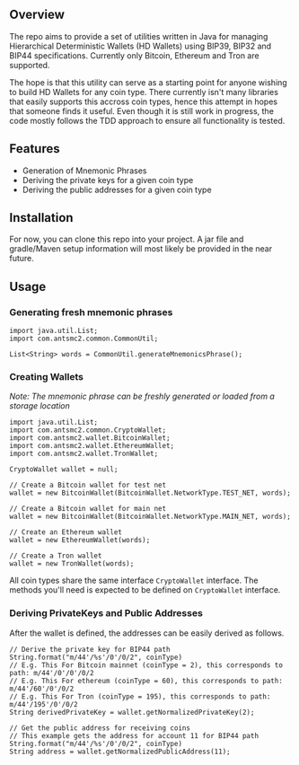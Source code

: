 ## Overview

The repo aims to provide a set of utilities written in Java for managing
Hierarchical Deterministic Wallets (HD Wallets) using BIP39, BIP32 and BIP44 specifications. 
Currently only Bitcoin, Ethereum and Tron are supported. 

The hope is that this utility can serve as a starting point
for anyone wishing to build HD Wallets for any coin type.
There currently isn't many libraries that easily supports this accross coin types, hence this attempt in hopes that someone finds it useful.
Even though it is still work in progress, the code  mostly follows the TDD approach to ensure all functionality is tested.

## Features

- Generation of Mnemonic Phrases
- Deriving the private keys for a given coin type
- Deriving the public addresses for a given coin type

## Installation

For now, you can clone this repo into your project. 
A jar file and gradle/Maven setup information will most likely be provided in the near future.

## Usage

### Generating fresh mnemonic phrases
```
import java.util.List;
import com.antsmc2.common.CommonUtil;

List<String> words = CommonUtil.generateMnemonicsPhrase();
```

### Creating Wallets
*Note: The mnemonic phrase can be freshly generated or loaded from a storage location*

```
import java.util.List;
import com.antsmc2.common.CryptoWallet;
import com.antsmc2.wallet.BitcoinWallet;
import com.antsmc2.wallet.EthereumWallet;
import com.antsmc2.wallet.TronWallet;

CryptoWallet wallet = null;

// Create a Bitcoin wallet for test net
wallet = new BitcoinWallet(BitcoinWallet.NetworkType.TEST_NET, words);

// Create a Bitcoin wallet for main net
wallet = new BitcoinWallet(BitcoinWallet.NetworkType.MAIN_NET, words);

// Create an Ethereum wallet 
wallet = new EthereumWallet(words);

// Create a Tron wallet
wallet = new TronWallet(words);
```

All coin types share the same interface `CryptoWallet` interface.
The methods you'll need is expected to be defined on `CryptoWallet` interface.

### Deriving PrivateKeys and Public Addresses

After the wallet is defined, the addresses can be easily derived as follows.

```
// Derive the private key for BIP44 path String.format("m/44'/%s'/0'/0/2", coinType)
// E.g. This For Bitcoin mainnet (coinType = 2), this corresponds to path: m/44'/0'/0'/0/2
// E.g. This For ethereum (coinType = 60), this corresponds to path: m/44'/60'/0'/0/2
// E.g. This For Tron (coinType = 195), this corresponds to path: m/44'/195'/0'/0/2
String derivedPrivateKey = wallet.getNormalizedPrivateKey(2);

// Get the public address for receiving coins
// This example gets the address for account 11 for BIP44 path String.format("m/44'/%s'/0'/0/2", coinType)
String address = wallet.getNormalizedPublicAddress(11);
```

